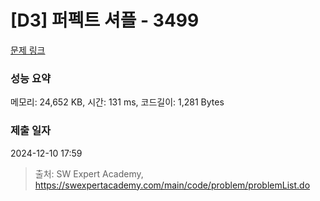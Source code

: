 # [D3] 퍼펙트 셔플 - 3499 

[문제 링크](https://swexpertacademy.com/main/code/problem/problemDetail.do?contestProbId=AWGsRbk6AQIDFAVW) 

### 성능 요약

메모리: 24,652 KB, 시간: 131 ms, 코드길이: 1,281 Bytes

### 제출 일자

2024-12-10 17:59



> 출처: SW Expert Academy, https://swexpertacademy.com/main/code/problem/problemList.do